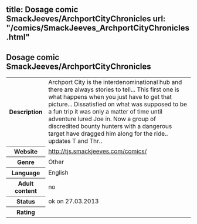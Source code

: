 title: Dosage comic SmackJeeves/ArchportCityChronicles
url: "/comics/SmackJeeves_ArchportCityChronicles.html"
---
Dosage comic SmackJeeves/ArchportCityChronicles
-----------------------------------------

<table class="comicinfo">
<tr>
<th>Description</th><td>Archport City is the interdenominational hub and there are always stories to tell... This first one is what happens when you just have to get that picture... Dissatisfied on what was supposed to be a fun trip it was only a matter of time until adventure lured Joe in. Now a group of discredited bounty hunters with a dangerous target have dragged him along for the ride.. updates T and Thr..</td>
</tr>
<tr>
<th>Website</th><td><a href="http://tjs.smackjeeves.com/comics/">http://tjs.smackjeeves.com/comics/</a></td>
</tr>
<tr>
<th>Genre</th><td>Other</td>
</tr>
<tr>
<th>Language</th><td>English</td>
</tr>
<tr>
<th>Adult content</th><td>no</td>
</tr>
<tr>
<th>Status</th><td>ok on 27.03.2013</td>
</tr>
<tr>
<th>Rating</th><td><div class="g-plusone" data-size="standard" data-annotation="bubble"
 data-href="http://tjs.smackjeeves.com/comics/"></div></td>
</tr>
</table>
<script type="text/javascript">
  (function() {
    var po = document.createElement('script'); po.type = 'text/javascript'; po.async = true;
    po.src = 'https://apis.google.com/js/plusone.js';
    var s = document.getElementsByTagName('script')[0]; s.parentNode.insertBefore(po, s);
  })();
</script>
